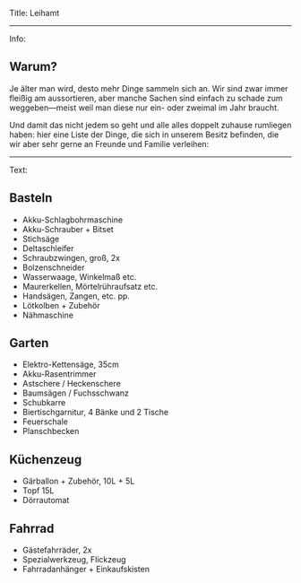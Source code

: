 Title: Leihamt

----

Info: 

## Warum?

Je älter man wird, desto mehr Dinge sammeln sich an. Wir sind zwar immer fleißig am aussortieren, aber manche Sachen sind einfach zu schade zum weggeben—meist weil man diese nur ein- oder zweimal im Jahr braucht. 

Und damit das nicht jedem so geht und alle alles doppelt zuhause rumliegen haben: hier eine Liste der Dinge, die sich in unserem Besitz befinden, die wir aber sehr gerne an Freunde und Familie verleihen:

----

Text:

## Basteln

- Akku-Schlagbohrmaschine
- Akku-Schrauber + Bitset
- Stichsäge
- Deltaschleifer
- Schraubzwingen, groß, 2x
- Bolzenschneider
- Wasserwaage, Winkelmaß etc.
- Maurerkellen, Mörtelrühraufsatz etc.
- Handsägen, Zangen, etc. pp.
- Lötkolben + Zubehör
- Nähmaschine

## Garten

- Elektro-Kettensäge, 35cm
- Akku-Rasentrimmer
- Astschere / Heckenschere
- Baumsägen / Fuchsschwanz
- Schubkarre
- Biertischgarnitur, 4 Bänke und 2 Tische
- Feuerschale
- Planschbecken

## Küchenzeug

- Gärballon + Zubehör, 10L + 5L
- Topf 15L
- Dörrautomat

## Fahrrad

- Gästefahrräder, 2x
- Spezialwerkzeug, Flickzeug
- Fahrradanhänger + Einkaufskisten

